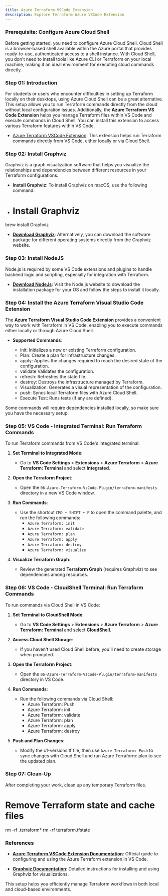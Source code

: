 ```yaml
---
title: Azure Terraform VSCode Extension
description: Explore Terraform Azure VSCode Extension
---
```


### Prerequisite: Configure Azure Cloud Shell

Before getting started, you need to configure Azure Cloud Shell. Cloud Shell is a browser-based shell available within the Azure portal that provides ready-to-use, authenticated access to a shell instance. With Cloud Shell, you don't need to install tools like Azure CLI or Terraform on your local machine, making it an ideal environment for executing cloud commands directly.



### Step 01: Introduction

For students or users who encounter difficulties in setting up Terraform locally on their desktops, using Azure Cloud Shell can be a great alternative. This setup allows you to run Terraform commands directly from the cloud without local configuration issues. Additionally, the **Azure Terraform VS Code Extension** helps you manage Terraform files within VS Code and execute commands in Cloud Shell. You can install this extension to access various Terraform features within VS Code.

- [Azure Terraform VSCode Extension](https://marketplace.visualstudio.com/items?itemName=ms-azuretools.vscode-azureterraform): This extension helps run Terraform commands directly from VS Code, either locally or via Cloud Shell.


### Step 02: Install Graphviz

Graphviz is a graph visualization software that helps you visualize the relationships and dependencies between different resources in your Terraform configurations.

- **Install Graphviz**: To install Graphviz on macOS, use the following command:

- # Install Graphviz
brew install Graphviz
  
    
- **[Download Graphviz](https://graphviz.org/download/)**: Alternatively, you can download the software package for different operating systems directly from the Graphviz website.


### **Step 03: Install NodeJS**

Node.js is required by some VS Code extensions and plugins to handle backend logic and scripting, especially for integration with Terraform.

- **[Download NodeJs](https://nodejs.org/en/)**: Visit the Node.js website to download the installation package for your OS and follow the steps to install it locally.


### **Step 04: Install the Azure Terraform Visual Studio Code Extension**

The **Azure Terraform Visual Studio Code Extension** provides a convenient way to work with Terraform in VS Code, enabling you to execute commands either locally or through Azure Cloud Shell.

- **Supported Commands**:
  
    - init: Initializes a new or existing Terraform configuration.
    - Plan: Create a plan for infrastructure changes.
    - apply: Applies the changes required to reach the desired state of the configuration.
    - validate Validates the configuration.
    - refresh: Refreshes the state file.
    - destroy: Destroys the infrastructure managed by Terraform.
    - Visualization: Generates a visual representation of the configuration.
    - push: Syncs local Terraform files with Azure Cloud Shell.
    - Execute Test: Runs tests (if any are defined).

Some commands will require dependencies installed locally, so make sure you have the necessary setup.

### **Step 05: VS Code - Integrated Terminal: Run Terraform Commands**

To run Terraform commands from VS Code's integrated terminal:

1. **Set Terminal to Integrated Mode**:
    
    - Go to **VS Code Settings** > **Extensions** > **Azure Terraform** > **Azure Terraform: Terminal** and select **Integrated**.
   
2. **Open the Terraform Project**:
    
    - Open the `06-Azure-Terraform-VsCode-Plugin/terraform-manifests` directory in a new VS Code window.

3. **Run Commands**:
    
    - Use the shortcut `CMD + SHIFT + P` to open the command palette, and run the following commands:
        - `Azure Terraform: init`
        - `Azure Terraform: validate`
        - `Azure Terraform: plan`
        - `Azure Terraform: apply`
        - `Azure Terraform: destroy`
        - `Azure Terraform: visualize`

4. **Visualize Terraform Graph**:
    
    - Review the generated **Terraform Graph** (requires Graphviz) to see dependencies among resources.

### **Step 06: VS Code - CloudShell Terminal: Run Terraform Commands**

To run commands via Cloud Shell in VS Code:

1. **Set Terminal to CloudShell Mode**:

     - Go to **VS Code Settings** > **Extensions** > **Azure Terraform** > **Azure Terraform: Terminal** and select **CloudShell**.

3. **Access Cloud Shell Storage**:

     - If you haven't used Cloud Shell before, you'll need to create storage when prompted.

5. **Open the Terraform Project**:

     - Open the `06-Azure-Terraform-VsCode-Plugin/terraform-manifests` directory in VS Code.

7. **Run Commands**:

     - Run the following commands via Cloud Shell:
        - Azure Terraform: Push
        - Azure Terraform: init
        - Azure Terraform: validate
        - Azure Terraform: plan
        - Azure Terraform: apply
        - Azure Terraform: destroy

9. **Push and Plan Changes**:
    
    - Modify the c1-versions.tf file, then use `Azure Terraform: Push` to sync changes with Cloud Shell and run Azure Terraform: plan to see the updated plan.


### **Step 07: Clean-Up**

After completing your work, clean up any temporary Terraform files.


# Remove Terraform state and cache files
rm -rf .terraform*
rm -rf terraform.tfstate

### **References**

- **[Azure Terraform VSCode Extension Documentation](https://docs.microsoft.com/en-us/azure/developer/terraform/configure-vs-code-extension-for-terraform)**: Official guide to configuring and using the Azure Terraform extension in VS Code.

- **[Graphviz Documentation](https://graphviz.org/download/)**: Detailed instructions for installing and using Graphviz for visualizations. 

This setup helps you efficiently manage Terraform workflows in both local and cloud-based environments.
